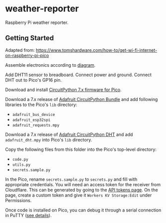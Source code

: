 # weather-reporter

Raspberry Pi weather reporter.

## Getting Started

Adapted from: https://www.tomshardware.com/how-to/get-wi-fi-internet-on-raspberry-pi-pico

Assemble electronics according to [diagram](docs/circuit.png).

Add DHT11 sensor to breadboard. Connect power and ground. Connect DHT out to Pico's
GP16 pin.

Download and install [CircuitPython 7.x firmware for
Pico](https://learn.adafruit.com/welcome-to-circuitpython/installing-circuitpython).

Download a 7.x release of [Adafruit CircuitPython
Bundle](https://github.com/adafruit/Adafruit_CircuitPython_Bundle/releases) and
add following libraries to the Pico's `lib` directory:

- `adafruit_bus_device`
- `adafruit_esp32spi`
- `adafruit_requests.mpy`

Download a 7.x release of [Adafruit CircuitPython
DHT](https://github.com/adafruit/Adafruit_CircuitPython_DHT) and add
`adafruit_dht.mpy` into Pico's `lib` directory.

Copy the following files from this folder into the Pico's top-level directory:

- `code.py`
- `utils.py`
- `secrets.sample.py`

In the Pico, rename `secrets.sample.py` to `secrets.py` and fill with appropriate
credentials. You will need an access token for the receiver from Cloudflare.
This can be generated by going to the [API tokens
page](https://dash.cloudflare.com/profile/api-tokens). On the page, create a
custom token and give it `Workers KV Storage:Edit` under Permissions.

Once code is installed on Pico, you can debug it through a serial connection in
PuTTY ([see
details](https://www.tomshardware.com/how-to/get-wi-fi-internet-on-raspberry-pi-pico#running-the-code-for-wi-fi-on-raspberry-pi-pico-xa0)).